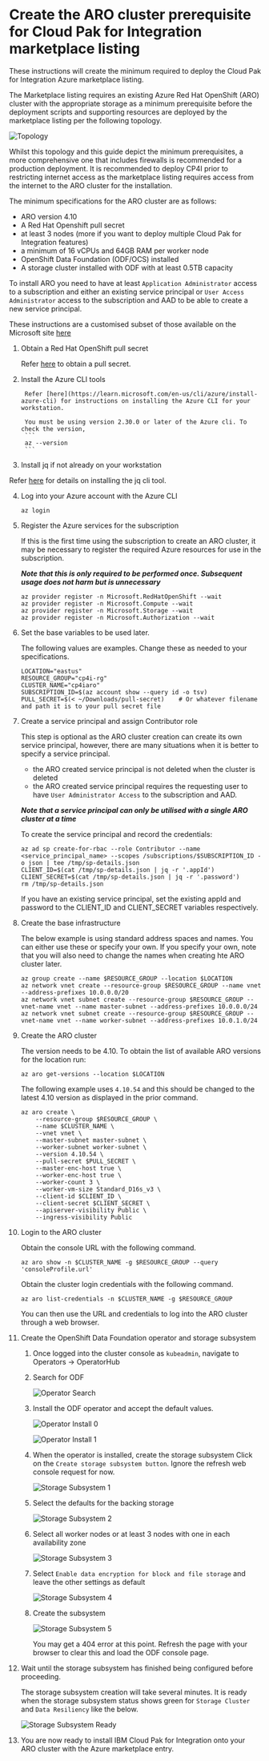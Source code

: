# Create the ARO cluster prerequisite for Cloud Pak for Integration marketplace listing

These instructions will create the minimum required to deploy the Cloud Pak for Integration Azure marketplace listing. 

The Marketplace listing requires an existing Azure Red Hat OpenShift (ARO) cluster with the appropriate storage as a minimum prerequisite before the deployment scripts and supporting resources are deployed by the marketplace listing per the following topology.

![Topology](./images/topology.png)

Whilst this topology and this guide depict the minimum prerequisites, a more comprehensive one that includes firewalls is recommended for a production deployment. It is recommended to deploy CP4I prior to restricting internet access as the marketplace listing requires access from the internet to the ARO cluster for the installation.

The minimum specifications for the ARO cluster are as follows:
- ARO version 4.10
- A Red Hat Openshift pull secret
- at least 3 nodes (more if you want to deploy multiple Cloud Pak for Integration features)
- a minimum of 16 vCPUs and 64GB RAM per worker node
- OpenShift Data Foundation (ODF/OCS) installed 
- A storage cluster installed with ODF with at least 0.5TB capacity

To install ARO you need to have at least `Application Administrator` access to a subscription and either an existing service principal or `User Access Administrator` access to the subscription and AAD to be able to create a new service principal.

These instructions are a customised subset of those available on the Microsoft site [here](https://learn.microsoft.com/en-us/azure/openshift/tutorial-create-cluster)

1. Obtain a Red Hat OpenShift pull secret

    Refer [here](https://console.redhat.com/openshift/install/pull-secret) to obtain a pull secret.

2. Install the Azure CLI tools

        Refer [here](https://learn.microsoft.com/en-us/cli/azure/install-azure-cli) for instructions on installing the Azure CLI for your workstation.

        You must be using version 2.30.0 or later of the Azure cli. To check the version,
        ```
        az --version
        ```

3. Install jq if not already on your workstation

Refer [here](https://jqlang.github.io/jq/download/) for details on installing the jq cli tool.

4.  Log into your Azure account with the Azure CLI

    ```
    az login
    ```

5. Register the Azure services for the subscription

    If this is the first time using the subscription to create an ARO cluster, it may be necessary to register the required Azure resources for use in the subscription. 

    ***Note that this is only required to be performed once. Subsequent usage does not harm but is unnecessary***

    ```
    az provider register -n Microsoft.RedHatOpenShift --wait
    az provider register -n Microsoft.Compute --wait
    az provider register -n Microsoft.Storage --wait
    az provider register -n Microsoft.Authorization --wait
    ```

6. Set the base variables to be used later.

    The following values are examples. Change these as needed to your specifications.
    ```
    LOCATION="eastus"
    RESOURCE_GROUP="cp4i-rg"
    CLUSTER_NAME="cp4iaro"
    SUBSCRIPTION_ID=$(az account show --query id -o tsv)
    PULL_SECRET=$(< ~/Downloads/pull-secret)    # Or whatever filename and path it is to your pull secret file
    ```

6. Create a service principal and assign Contributor role

    This step is optional as the ARO cluster creation can create its own service principal, however, there are many situations when it is better to specify a service principal.
    - the ARO created service principal is not deleted when the cluster is deleted
    - the ARO created service principal requires the requesting user to have `User Administrator Access` to the subscription and AAD.

    ***Note that a service principal can only be utilised with a single ARO cluster at a time***

    To create the service principal and record the credentials:

    ```
    az ad sp create-for-rbac --role Contributor --name <service_principal_name> --scopes /subscriptions/$SUBSCRIPTION_ID -o json | tee /tmp/sp-details.json
    CLIENT_ID=$(cat /tmp/sp-details.json | jq -r '.appId')
    CLIENT_SECRET=$(cat /tmp/sp-details.json | jq -r '.password')
    rm /tmp/sp-details.json
    ```

    If you have an existing service principal, set the existing appId and password to the CLIENT_ID and CLIENT_SECRET variables respectively.

7. Create the base infrastructure

    The below example is using standard address spaces and names. You can either use these or specify your own. If you specify your own, note that you will also need to change the names when creating hte ARO cluster later.

    ```
    az group create --name $RESOURCE_GROUP --location $LOCATION
    az network vnet create --resource-group $RESOURCE_GROUP --name vnet --address-prefixes 10.0.0.0/20
    az network vnet subnet create --resource-group $RESOURCE_GROUP --vnet-name vnet --name master-subnet --address-prefixes 10.0.0.0/24
    az network vnet subnet create --resource-group $RESOURCE_GROUP --vnet-name vnet --name worker-subnet --address-prefixes 10.0.1.0/24
    ```

4. Create the ARO cluster

    The version needs to be 4.10. To obtain the list of available ARO versions for the location run:
    ```
    az aro get-versions --location $LOCATION
    ```

    The following example uses `4.10.54` and this should be changed to the latest 4.10 version as displayed in the prior command.

    ```
    az aro create \
        --resource-group $RESOURCE_GROUP \
        --name $CLUSTER_NAME \
        --vnet vnet \
        --master-subnet master-subnet \
        --worker-subnet worker-subnet \
        --version 4.10.54 \
        --pull-secret $PULL_SECRET \
        --master-enc-host true \
        --worker-enc-host true \
        --worker-count 3 \
        --worker-vm-size Standard_D16s_v3 \
        --client-id $CLIENT_ID \
        --client-secret $CLIENT_SECRET \
        --apiserver-visibility Public \
        --ingress-visibility Public
    ```

5. Login to the ARO cluster

    Obtain the console URL with the following command.

    ```
    az aro show -n $CLUSTER_NAME -g $RESOURCE_GROUP --query 'consoleProfile.url'
    ```

    Obtain the cluster login credentials with the following command.

    ```
    az aro list-credentials -n $CLUSTER_NAME -g $RESOURCE_GROUP
    ```

    You can then use the URL and credentials to log into the ARO cluster through a web browser.

6. Create the OpenShift Data Foundation operator and storage subsystem

    1. Once logged into the cluster console as `kubeadmin`, navigate to Operators -> OperatorHub
    
    2. Search for ODF
    
        ![Operator Search](./images/operator-search.png)
    
    3. Install the ODF operator and accept the default values.
    
        ![Operator Install 0](./images/operator-install0.png)
    
        ![Operator Install 1](./images/operator-install1.png)
    
    4. When the operator is installed, create the storage subsystem
        Click on the `Create storage subsystem button`. Ignore the refresh web console request for now.
    
        ![Storage Subsystem 1](./images/storage-subsystem-1.png) 
    
    5. Select the defaults for the backing storage
    
        ![Storage Subsystem 2](./images/storage-subsystem-2.png)

    6. Select all worker nodes or at least 3 nodes with one in each availability zone
    
        ![Storage Subsystem 3](./images/storage-subsystem-3.png)

    7. Select `Enable data encryption for block and file storage` and leave the other settings as default
    
        ![Storage Subsystem 4](./images/storage-subsystem-4.png)

    8. Create the subsystem
    
        ![Storage Subsystem 5](./images/storage-subsystem-5.png)

        You may get a 404 error at this point. Refresh the page with your browser to clear this and load the ODF console page.

7. Wait until the storage subsystem has finished being configured before proceeding.

    The storage subsystem creation will take several minutes. It is ready when the storage subsystem status shows green for `Storage Cluster` and `Data Resiliency` like the below.

    ![Storage Subsystem Ready](./images/storage-subsystem-ready.png)

8. You are now ready to install IBM Cloud Pak for Integration onto your ARO cluster with the Azure marketplace entry.

